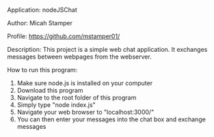 Application: nodeJSChat

Author: Micah Stamper

Profile: https://github.com/mstamper01/

Description: This project is a simple web chat application. It exchanges messages between webpages from the webserver.

How to run this program:
  1. Make sure node.js is installed on your computer
  2. Download this program
  3. Navigate to the root folder of this program
  4. Simply type "node index.js"
  5. Navigate your web browser to "localhost:3000/"
  6. You can then enter your messages into the chat box and exchange messages
